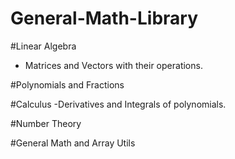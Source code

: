 # General-Math-Library

#Linear Algebra
- Matrices and Vectors with their operations.

#Polynomials and Fractions

#Calculus
-Derivatives and Integrals of polynomials.

#Number Theory

#General Math and Array Utils
